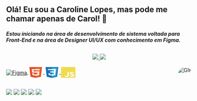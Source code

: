 ## Olá! Eu sou a Caroline Lopes, mas pode me chamar apenas de Carol! 🌼
##### Estou iniciando na área de desenvolvimento de sistema voltada para Front-End e na área de Designer UI/UX com conhecimento em Figma.

##

  <div align="center">
   <a href="https://github.com/caroldeirante">
   <img height="180em" src="https://github-readme-stats.vercel.app/api?username=caroldeirante&show_icons=true&theme=onedark&include_all_commits=true&count_private=true"/>
   <img height="160em" src="https://github-readme-stats.vercel.app/api/top-langs/?username=caroldeirante&layout=compact&langs_count=7&theme=onedark"/>
  </div>
  
  <div style="display: inline_block"><br>
   <img align="center" alt="Figma" height="30" width="40" src="https://cdn.jsdelivr.net/gh/devicons/devicon/icons/figma/figma-original.svg">
   <img align="center" alt="HTML" height="30" width="40" src="https://raw.githubusercontent.com/devicons/devicon/master/icons/html5/html5-original.svg">
   <img align="center" alt="CSS" height="30" width="40" src="https://raw.githubusercontent.com/devicons/devicon/master/icons/css3/css3-original.svg">
   <img align="center" alt="JS" height="30" width="40" src="https://raw.githubusercontent.com/devicons/devicon/master/icons/javascript/javascript-plain.svg">
   <img align="right" alt="GIF" height="150" style="border-radius:40px;" src="https://media.discordapp.net/attachments/891480535354978337/892119337501073428/GIF.gif">
  </div>
  
##
 
<div> 
  <a href="https://www.facebook.com/caroldeirante" target="_blank"><img src="https://img.shields.io/badge/Facebook-1877F2?style=for-the-badge&logo=facebook&logoColor=white" target="_blank"></a>
  <a href="https://instagram.com/caroldeirante" target="_blank"><img src="https://img.shields.io/badge/-Instagram-%23E4405F?style=for-the-badge&logo=instagram&logoColor=white" target="_blank"></a>
  <a href="https://www.linkedin.com/in/caroldeirante/" target="_blank"><img src="https://img.shields.io/badge/-LinkedIn-%230077B5?style=for-the-badge&logo=linkedin&logoColor=white" target="_blank"></a>
  <a href = "mailto:carolinelopescontato@gmail.com"><img src="https://img.shields.io/badge/Gmail-D14836?style=for-the-badge&logo=gmail&logoColor=white" target="_blank"></a>
  <a href = "https://discordapp.com/users/188387326429233153/"><img src="https://img.shields.io/badge/Discord-7289DA?style=for-the-badge&logo=discord&logoColor=white" target="_blank"></a>
</div> 
  
  
